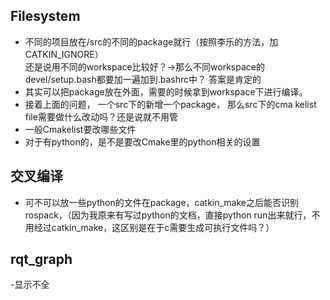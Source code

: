 ## Filesystem
- 不同的项目放在/src的不同的package就行（按照李乐的方法，加CATKIN_IGNORE）  
还是说用不同的workspace比较好？->那么不同workspace的devel/setup.bash都要加一遍加到.bashrc中？ 答案是肯定的
- 其实可以把package放在外面，需要的时候拿到workspace下进行编译。
- 接着上面的问题， 一个src下的新增一个package， 那么src下的cma kelist file需要做什么改动吗？还是说就不用管
- 一般Cmakelist要改哪些文件
- 对于有python的，是不是要改Cmake里的python相关的设置  

## 交叉编译
- 可不可以放一些python的文件在package，catkin_make之后能否识别rospack，（因为我原来有写过python的文档，直接python run出来就行，不用经过catkin_make，这区别是在于c需要生成可执行文件吗？）

## rqt_graph
-显示不全  
